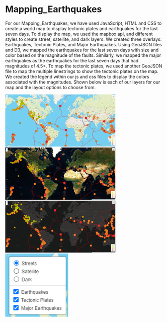 # Mapping_Earthquakes
For our Mapping_Earthquakes, we have used JavaScript, HTML and CSS to create a world map to display tectonic plates and earthquakes for the last seven days. To display the map, we used the mapbox api, and different styles to create street, satellite, and dark layers. We created three overlays: Earthquakes, Tectonic Plates, and Major Earthquakes. Using GeoJSON files and D3, we mapped the earthquakes for the last seven days with size and color based on the magnitude of the faults. Similarly, we mapped the major earthquakes as the earthquakes for the last seven days that had magnitudes of 4.5+. To map the tectonic plates, we used another GeoJSON file to map the multiple linestrings to show the tectonic plates on the map. We created the legend within our js and css files to display the colors associated with the magnitudes. Shown below is each of our layers for our map and the layout options to choose from.

<img width="350" alt="streets" src="Earthquake_Challenge\static\images\streets.png"> <img width="350" alt="satellite" src="Earthquake_Challenge\static\images\satellite.png">
<img width="350" alt="dark" src="Earthquake_Challenge\static\images\dark.png"> <img width="200" alt="layout" src="Earthquake_Challenge\static\images\layout.png">